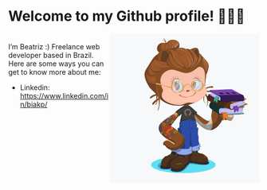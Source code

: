 # Welcome to my Github profile! 👩🏻‍💻
<img align="right" width="300" height="300" src="https://github.com/biakp/biakp/blob/master/octocat.png" width="400">
<br>
I’m Beatriz :)
Freelance web developer based in Brazil. </br>
Here are some ways you can get to know more about me:
</br>

   - Linkedin: https://www.linkedin.com/in/biakp/
